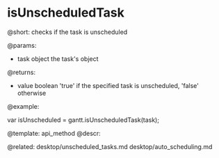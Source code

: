 isUnscheduledTask
=============


@short:
	checks if the task is unscheduled 

@params:

- task			object			the task's object

@returns:
- value	boolean	'true' if the specified task is unscheduled, 'false' otherwise 

@example:

var isUnscheduled = gantt.isUnscheduledTask(task);

@template:	api_method
@descr:

@related:
desktop/unscheduled_tasks.md
desktop/auto_scheduling.md

